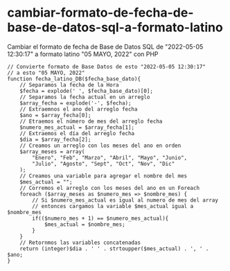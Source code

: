 # cambiar-formato-de-fecha-de-base-de-datos-sql-a-formato-latino
Cambiar el formato de fecha de Base de Datos SQL de "2022-05-05 12:30:17"  a formato latino "05 MAYO, 2022" con PHP

    // Convierte formato de Base Datos de esto "2022-05-05 12:30:17" 
    // a esto "05 MAYO, 2022"
    function fecha_latino_DB($fecha_base_dato){ 
        // Separamos la fecha de la Hora
        $fecha = explode(' ', $fecha_base_dato)[0];
        // Separamos la fecha actual en un arreglo
        $array_fecha = explode('-', $fecha);
        // Extraemnos el ano del arreglo fecha
        $ano = $array_fecha[0];
        // Etraemos el número de mes del arreglo fecha
        $numero_mes_actual = $array_fecha[1];
        // Extraemos el día del arreglo fecha
        $dia = $array_fecha[2];
        // Creamos un arreglo con los meses del ano en orden
        $array_meses = array(
            "Enero", "Feb", "Marzo", "Abril", "Mayo", "Junio", 
            "Julio", "Agosto", "Sept", "Oct", "Nov", "Dic"
        );
        // Creamos una variable para agregar el nombre del mes
        $mes_actual = "";
        // Corremos el arreglo con los meses del ano en un Foreach
        foreach ($array_meses as $numero_mes => $nombre_mes) {
            // Si $numero_mes_actual es igual al numero de mes del array
            // entonces cargamos la variable $mes_actual igual a $nombre_mes
            if(($numero_mes + 1) == $numero_mes_actual){
                $mes_actual = $nombre_mes;
            }
        }
        // Retornmos las variables concatenadas
        return (integer)$dia . ' ' . strtoupper($mes_actual) . ', ' . $ano;
    }

